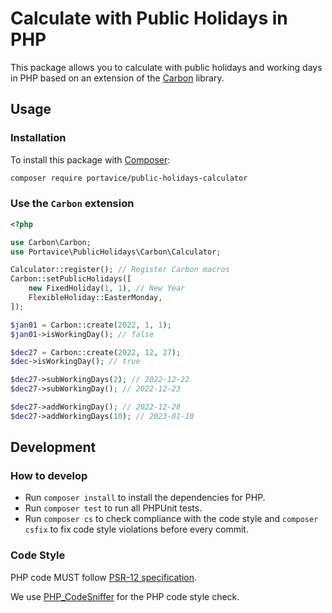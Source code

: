 # Calculate with Public Holidays in PHP

This package allows you to calculate with public holidays and working days in PHP
based on an extension of the [Carbon](https://github.com/briannesbitt/Carbon) library.

## Usage

### Installation
To install this package with [Composer](https://getcomposer.org/):

```bash
composer require portavice/public-holidays-calculator
```

### Use the `Carbon` extension

```php
<?php

use Carbon\Carbon;
use Portavice\PublicHolidays\Carbon\Calculator;

Calculator::register(); // Register Carbon macros
Carbon::setPublicHolidays([
    new FixedHoliday(1, 1), // New Year
    FlexibleHoliday::EasterMonday,
]);

$jan01 = Carbon::create(2022, 1, 1);
$jan01->isWorkingDay(); // false

$dec27 = Carbon::create(2022, 12, 27);
$dec->isWorkingDay(); // true

$dec27->subWorkingDays(2); // 2022-12-22
$dec27->subWorkingDay(); // 2022-12-23

$dec27->addWorkingDay(); // 2022-12-28
$dec27->addWorkingDays(10); // 2023-01-10
```

## Development

### How to develop
- Run `composer install` to install the dependencies for PHP.
- Run `composer test` to run all PHPUnit tests.
- Run `composer cs` to check compliance with the code style and `composer csfix` to fix code style violations before every commit.

### Code Style
PHP code MUST follow [PSR-12 specification](https://www.php-fig.org/psr/psr-12/).

We use [PHP_CodeSniffer](https://github.com/squizlabs/PHP_CodeSniffer) for the PHP code style check.
